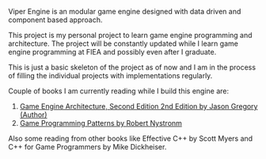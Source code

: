 Viper Engine is an modular game engine designed with data driven and component based approach.

This project is my personal project to learn game engine programming and architecture. The project will be constantly updated while I learn game engine programming at FIEA and possibly even after I graduate.

This is just a basic skeleton of the project as of now and I am in the process of filling the individual projects with implementations regularly.

Couple of books I am currently reading while I build this engine are:

1. [Game Engine Architecture, Second Edition 2nd Edition by Jason Gregory (Author)](https://www.amazon.com/Engine-Architecture-Second-Jason-Gregory/dp/1466560010/)
2. [Game Programming Patterns by Robert Nystronm](http://gameprogrammingpatterns.com/)

Also some reading from other books like Effective C++ by Scott Myers and C++ for Game Programmers by Mike Dickheiser.
